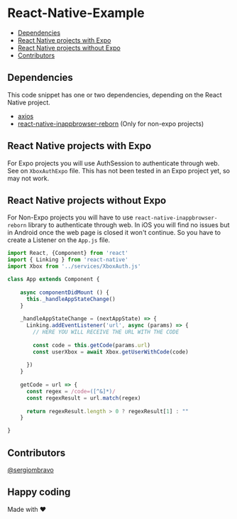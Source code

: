 # React-Native-Example

- [Dependencies](#dependencies)
- [React Native projects with Expo](#react-native-projects-with-expo)
- [React Native projects without Expo](#react-native-projects-without-expo)
- [Contributors](#contributors)

## Dependencies
This code snippet has one or two dependencies, depending on the React Native project.

 * [axios](https://github.com/axios/axios)
 * [react-native-inappbrowser-reborn](https://github.com/proyecto26/react-native-inappbrowser) (Only for non-expo projects) 

## React Native projects with Expo
For Expo projects you will use AuthSession to authenticate through web. See on `XboxAuthExpo` file. This has not been tested in an Expo project yet, so may not work.

## React Native projects without Expo
For Non-Expo projects you will have to use `react-native-inappbrowser-reborn` library to authenticate through web. In iOS you will find 
no issues but in Android once the web page is closed it won't continue. So you have to create a Listener on
the `App.js` file. 
    
```js
import React, {Component} from 'react'
import { Linking } from 'react-native'
import Xbox from '../services/XboxAuth.js'

class App extends Component {
  
    async componentDidMount () {
      this._handleAppStateChange()
    }
    
    _handleAppStateChange = (nextAppState) => {
      Linking.addEventListener('url', async (params) => {
        // HERE YOU WILL RECEIVE THE URL WITH THE CODE
          
        const code = this.getCode(params.url)
        const userXbox = await Xbox.getUserWithCode(code)
        
      })
    }
    
    getCode = url => {
      const regex = /code=([^&]*)/
      const regexResult = url.match(regex)
    
      return regexResult.length > 0 ? regexResult[1] : ""
    }

}
```

## Contributors
[@sergiombravo](https://www.linkedin.com/in/sergiomunozbravo/)

## Happy coding
Made with ❤️